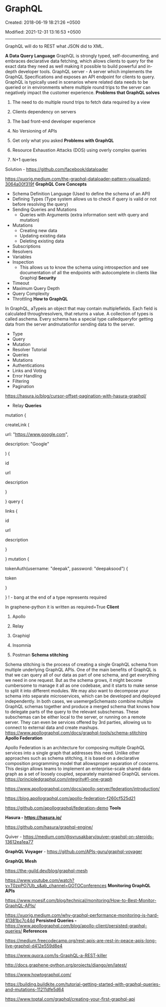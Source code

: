 # GraphQL

Created: 2018-06-19 18:21:26 +0500

Modified: 2021-12-31 13:16:53 +0500

---

GraphQL will do to REST what JSON did to XML.

**A Data Query Language**
GraphQL is strongly typed, self-documenting, and embraces declarative data fetching, which allows clients to query for the exact data they need as well making it possible to build powerful and in-depth developer tools.
GraphQL server - A server which implements the GraphQL Specifications and exposes an API endpoint for clients to query.
GraphQL is typically used in scenarios where related data needs to be queried or in environments where multiple round trips to the server can negatively impact the customer experience.
**Problems that GraphQL solves**

1.  The need to do multiple round trips to fetch data required by a view

2.  Clients dependency on servers

3.  The bad front-end developer experience

4.  No Versioning of APIs

5.  Get only what you asked
**Problems with GraphQL**

1.  Resource Exhaustion Attacks (DOS) using overly complex queries

2.  N+1 queries

Solution - <https://github.com/facebook/dataloader>

<https://xuorig.medium.com/the-graphql-dataloader-pattern-visualized-3064a00f319f>
**GraphQL Core Concepts**
-   Schema Definition Language (Used to define the schema of an API)
-   Defining Types (Type system allows us to check if query is valid or not before resolving the query)
-   Sending Queries and Mutations
    -   Queries with Arguments (extra information sent with query and mutation)
-   Mutations
    -   Creating new data
    -   Updating existing data
    -   Deleting existing data
-   Subscriptions
-   Resolvers
-   Variables
-   Inspection
    -   This allows us to know the schema using introspection and see documentation of all the endpoints with autocomplete in clients like Graphiql
**Security**
-   Timeout
-   Maximum Query Depth
-   Query Complexity
-   Throttling
**How to GraphQL**

In GraphQL, aTypeis an object that may contain multiplefields. Each field is calculated throughresolvers, that returns a value. A collection of types is called aschema. Every schema has a special type calledqueryfor getting data from the server andmutationfor sending data to the server.
-   Type
-   Query
-   Mutation
-   Resolver
Tutorial
-   Queries
-   Mutations
-   Authentications
-   Links and Voting
-   Error Handling
-   Filtering
-   Pagination

<https://hasura.io/blog/cursor-offset-pagination-with-hasura-graphql/>
-   Relay
**Queries**

mutation {

createLink (

url: "<https://www.google.com>",

description: "Google"

) {

id

url

description

}

}
query {

links {

id

url

description

}

}
mutation {

tokenAuth(username: "deepak", password: "deepaksood") {

token

}

}
! - bang at the end of a type represents required

In graphene-python it is written as required=True
**Client**

1.  Apollo

2.  Relay

3.  Graphiql

4.  Insomnia

5.  Postman
**Schema stitching**

Schema stitching is the process of creating a single GraphQL schema from multiple underlying GraphQL APIs.
One of the main benefits of GraphQL is that we can query all of our data as part of one schema, and get everything we need in one request. But as the schema grows, it might become cumbersome to manage it all as one codebase, and it starts to make sense to split it into different modules. We may also want to decompose your schema into separate microservices, which can be developed and deployed independently.
In both cases, we usemergeSchemasto combine multiple GraphQL schemas together and produce a merged schema that knows how to delegate parts of the query to the relevant subschemas. These subschemas can be either local to the server, or running on a remote server. They can even be services offered by 3rd parties, allowing us to connect to external data and create mashups.
<https://www.apollographql.com/docs/graphql-tools/schema-stitching>
**Apollo Federation**

Apollo Federation is an architecture for composing multiple GraphQL services into a single graph that addresses this need. Unlike other approaches such as schema stitching, it is based on a declarative composition programming model that allowsproper separation of concerns. This design allows teams to implement an enterprise-scale shared data graph as a set of loosely coupled, separately maintained GraphQL services.
<https://principledgraphql.com/integrity#1-one-graph>

<https://www.apollographql.com/docs/apollo-server/federation/introduction/>

<https://blog.apollographql.com/apollo-federation-f260cf525d21>

<https://github.com/apollographql/federation-demo>
**Tools**

**Hasura - <https://hasura.io/>**

<https://github.com/hasura/graphql-engine/>

Quiver - <https://medium.com/@syrusakbary/quiver-graphql-on-steroids-13612ea1ea77>

**GraphQL Voyager** - <https://github.com/APIs-guru/graphql-voyager>

**GraphQL Mesh**

<https://the-guild.dev/blog/graphql-mesh>

<https://www.youtube.com/watch?v=T0zpPO7Ub_s&ab_channel=GOTOConferences>
**Monitoring GraphQL APIs**

<https://www.moesif.com/blog/technical/monitoring/How-to-Best-Monitor-GraphQL-APIs/>

<https://xuorig.medium.com/why-graphql-performance-monitoring-is-hard-41381bc7c44d>
**Persisted Queries -** <https://www.apollographql.com/blog/apollo-client/persisted-graphql-queries/>
**References**

<https://medium.freecodecamp.org/rest-apis-are-rest-in-peace-apis-long-live-graphql-d412e559d8e4>

<https://www.quora.com/Is-GraphQL-a-REST-killer>

<http://docs.graphene-python.org/projects/django/en/latest/>

<https://www.howtographql.com/>

<https://building.buildkite.com/tutorial-getting-started-with-graphql-queries-and-mutations-11211dfe5d64>

<https://www.toptal.com/graphql/creating-your-first-graphql-api>
